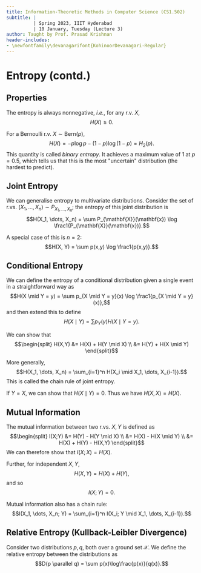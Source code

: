 ```yaml
---
title: Information-Theoretic Methods in Computer Science (CS1.502)
subtitle: |
          | Spring 2023, IIIT Hyderabad
          | 10 January, Tuesday (Lecture 3)
author: Taught by Prof. Prasad Krishnan
header-includes:
- \newfontfamily\devanagarifont{KohinoorDevanagari-Regular}
---
```


# Entropy (contd.)
## Properties
The entropy is always nonnegative, *i.e.*, for any r.v. $X$,
$$H(X) \geq 0.$$

For a Bernoulli r.v. $X \sim \text{Bern}(p)$,
$$H(X) = -p\log p - (1-p)\log(1-p) = H_2(p).$$
This quantity is called *binary entropy*. It achieves a maximum value of 1 at $p = 0.5$, which tells us that this is the most "uncertain" distribution (the hardest to predict).

## Joint Entropy
We can generalise entropy to multivariate distributions. Consider the set of r.vs. $(X_1, \dots, X_n) \sim P_{X_1, \dots, X_n}$; the entropy of this joint distribution is
$$H(X_1, \dots, X_n) = \sum P_{\mathbf{X}}(\mathbf{x}) \log \frac1{P_{\mathbf{X}}(\mathbf{x})}.$$

A special case of this is $n = 2$:
$$H(X, Y) = \sum p(x,y) \log \frac1{p(x,y)}.$$

## Conditional Entropy
We can define the entropy of a conditional distribution given a single event in a straightforward way as
$$H(X \mid Y = y) = \sum p_{X \mid Y = y}(x) \log \frac1{p_{X \mid Y = y}(x)},$$
and then extend this to define
$$H(X \mid Y) = \sum p_Y(y) H(X \mid Y = y).$$

We can show that
$$\begin{split}
H(X,Y) &= H(X) + H(Y \mid X) \\
&= H(Y) + H(X \mid Y)
\end{split}$$

More generally,
$$H(X_1, \dots, X_n) = \sum_{i=1}^n H(X_i \mid X_1, \dots, X_{i-1}).$$
This is called the chain rule of joint entropy.

If $Y = X$, we can show that $H(X \mid Y) = 0$. Thus we have $H(X,X) = H(X)$.

## Mutual Information
The mutual information between two r.vs. $X, Y$ is defined as
$$\begin{split}
I(X;Y) &= H(Y) - H(Y \mid X) \\
&= H(X) - H(X \mid Y) \\
&= H(X) + H(Y) - H(X,Y)
\end{split}$$
We can therefore show that $I(X;X) = H(X)$.

Further, for independent $X, Y$, 
$$H(X,Y) = H(X) + H(Y),$$
and so
$$I(X;Y) = 0.$$

Mutual information also has a chain rule:
$$I(X_1, \dots, X_n; Y) = \sum_{i=1}^n I(X_i; Y \mid X_1, \dots, X_{i-1}).$$

## Relative Entropy (Kullback-Leibler Divergence)
Consider two distributions $p, q$, both over a ground set $\mathcal{X}$. We define the relative entropy between the distributions as
$$D(p \parallel q) = \sum p(x)\log\frac{p(x)}{q(x)}.$$